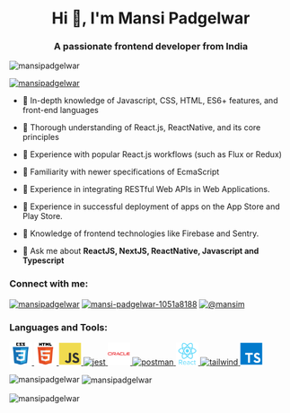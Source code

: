 <h1 align="center">Hi 👋, I'm Mansi Padgelwar</h1>
<h3 align="center">A passionate frontend developer from India</h3>

<p align="left"> <img src="https://komarev.com/ghpvc/?username=mansipadgelwar&label=Profile%20views&color=0e75b6&style=flat" alt="mansipadgelwar" /> </p>

<p align="left"> <a href="https://twitter.com/mansipadgelwar" target="blank"><img src="https://img.shields.io/twitter/follow/mansipadgelwar?logo=twitter&style=for-the-badge" alt="mansipadgelwar" /></a> </p>

- 🔭 In-depth knowledge of Javascript, CSS, HTML, ES6+ features, and front-end languages
- 🔭 Thorough understanding of React.js, ReactNative, and its core principles
- 🔭 Experience with popular React.js workflows (such as Flux or Redux)
- 🔭 Familiarity with newer specifications of EcmaScript
- 🔭 Experience in integrating RESTful Web APIs in Web Applications.
- 🔭 Experience in successful deployment of apps on the App Store and Play Store.
- 🔭 Knowledge of frontend technologies like Firebase and Sentry.

- 💬 Ask me about **ReactJS, NextJS, ReactNative, Javascript and Typescript**

<h3 align="left">Connect with me:</h3>
<p align="left">
<a href="https://twitter.com/mansipadgelwar" target="blank"><img align="center" src="https://raw.githubusercontent.com/rahuldkjain/github-profile-readme-generator/master/src/images/icons/Social/twitter.svg" alt="mansipadgelwar" height="30" width="40" /></a>
<a href="https://linkedin.com/in/mansi-padgelwar-1051a8188" target="blank"><img align="center" src="https://raw.githubusercontent.com/rahuldkjain/github-profile-readme-generator/master/src/images/icons/Social/linked-in-alt.svg" alt="mansi-padgelwar-1051a8188" height="30" width="40" /></a>
<a href="https://hashnode.com/@mansim" target="blank"><img align="center" src="https://raw.githubusercontent.com/rahuldkjain/github-profile-readme-generator/master/src/images/icons/Social/hashnode.svg" alt="@mansim" height="30" width="40" /></a>
</p>

<h3 align="left">Languages and Tools:</h3>
<p align="left"> <a href="https://www.w3schools.com/css/" target="_blank" rel="noreferrer"> <img src="https://raw.githubusercontent.com/devicons/devicon/master/icons/css3/css3-original-wordmark.svg" alt="css3" width="40" height="40"/> </a> <a href="https://www.w3.org/html/" target="_blank" rel="noreferrer"> <img src="https://raw.githubusercontent.com/devicons/devicon/master/icons/html5/html5-original-wordmark.svg" alt="html5" width="40" height="40"/> </a> <a href="https://developer.mozilla.org/en-US/docs/Web/JavaScript" target="_blank" rel="noreferrer"> <img src="https://raw.githubusercontent.com/devicons/devicon/master/icons/javascript/javascript-original.svg" alt="javascript" width="40" height="40"/> </a> <a href="https://jestjs.io" target="_blank" rel="noreferrer"> <img src="https://www.vectorlogo.zone/logos/jestjsio/jestjsio-icon.svg" alt="jest" width="40" height="40"/> </a> <a href="https://www.oracle.com/" target="_blank" rel="noreferrer"> <img src="https://raw.githubusercontent.com/devicons/devicon/master/icons/oracle/oracle-original.svg" alt="oracle" width="40" height="40"/> </a> <a href="https://postman.com" target="_blank" rel="noreferrer"> <img src="https://www.vectorlogo.zone/logos/getpostman/getpostman-icon.svg" alt="postman" width="40" height="40"/> </a> <a href="https://reactjs.org/" target="_blank" rel="noreferrer"> <img src="https://raw.githubusercontent.com/devicons/devicon/master/icons/react/react-original-wordmark.svg" alt="react" width="40" height="40"/> </a> <a href="https://tailwindcss.com/" target="_blank" rel="noreferrer"> <img src="https://www.vectorlogo.zone/logos/tailwindcss/tailwindcss-icon.svg" alt="tailwind" width="40" height="40"/> </a> <a href="https://www.typescriptlang.org/" target="_blank" rel="noreferrer"> <img src="https://raw.githubusercontent.com/devicons/devicon/master/icons/typescript/typescript-original.svg" alt="typescript" width="40" height="40"/> </a> </p>

<p><img align="left" src="https://github-readme-stats.vercel.app/api/top-langs?username=mansipadgelwar&show_icons=true&locale=en&layout=compact" alt="mansipadgelwar" /></p>

<p>&nbsp;<img align="center" src="https://github-readme-stats.vercel.app/api?username=mansipadgelwar&show_icons=true&locale=en" alt="mansipadgelwar" /></p>

<p><img align="center" src="https://github-readme-streak-stats.herokuapp.com/?user=mansipadgelwar&" alt="mansipadgelwar" /></p>
